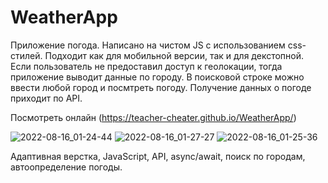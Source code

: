 # WeatherApp

Приложение погода. Написано на чистом JS с использованием css-стилей. Подходит как для мобильной версии, так и для декстопной. 
Если пользователь не предоставил доступ к геолокации, тогда приложение выводит данные по городу. 
В поисковой строке можно ввести любой город и посмтреть погоду. Получение данных о погоде приходит по API.

Посмотреть онлайн (https://teacher-cheater.github.io/WeatherApp/)

![2022-08-16_01-24-44](https://user-images.githubusercontent.com/85887160/184732001-8f97a7dd-64bb-4387-9fac-a5965f4c9b0f.png)
![2022-08-16_01-27-27](https://user-images.githubusercontent.com/85887160/184732010-faa0bd04-7dea-4b8b-b5d1-ecbf4ba28ccc.png)
![2022-08-16_01-25-36](https://user-images.githubusercontent.com/85887160/184732012-b216a368-0f1d-4893-bdf5-2cd482c9a7eb.png)

Адаптивная верстка, JavaScript, API, async/await, поиск по городам, автоопределение погоды. 
